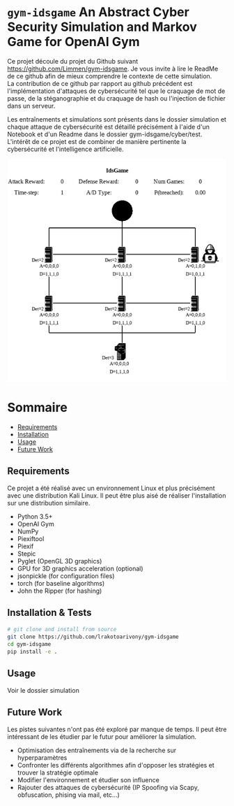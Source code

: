 # `gym-idsgame` An Abstract Cyber Security Simulation and Markov Game for OpenAI Gym

Ce projet découle du projet du Github suivant https://github.com/Limmen/gym-idsgame. Je vous invite à lire le ReadMe de ce github afin de mieux comprendre le contexte de cette simulation.  
La contribution de ce github par rapport au github précédent est l'implémentation d'attaques de cybersécurité tel que le craquage de mot de passe, de la stéganographie et du craquage de hash ou l'injection de fichier dans un serveur.

Les entraînements et simulations sont présents dans le dossier simulation et chaque attaque de cybersécurité est détaillé précisément à l'aide d'un Notebook et d'un Readme dans le dossier gym-idsgame/cyber/test.  
L'intérêt de ce projet est de combiner de manière pertinente la cybersécurité et l'intelligence artificielle.   

<p align="center">
<img src="docs/simu_dqn_vs_dqn_final.gif" width="600">
</p>

Sommaire
=================

   * [Requirements](#Requirements)
   * [Installation](#Installation)
   * [Usage](#Usage)
   * [Future Work](#Future-Work)


## Requirements

Ce projet a été réalisé avec un environnement Linux et plus précisément avec une distribution Kali Linux. Il peut être plus aisé de réaliser l'installation sur une distribution similaire.  


- Python 3.5+
- OpenAI Gym
- NumPy
- Piexiftool
- Piexif
- Stepic
- Pyglet (OpenGL 3D graphics)
- GPU for 3D graphics acceleration (optional)
- jsonpickle (for configuration files)
- torch (for baseline algorithms)
- John the Ripper (for hashing)


## Installation & Tests

```bash
# git clone and install from source
git clone https://github.com/lrakotoarivony/gym-idsgame
cd gym-idsgame
pip install -e .
```

## Usage

Voir le dossier simulation

## Future Work

Les pistes suivantes n'ont pas été exploré par manque de temps. Il peut être intéressant de les étudier par le futur pour améliorer la simulation.  

- Optimisation des entraînements via de la recherche sur hyperparamètres
- Confronter les différents algorithmes afin d'opposer les stratégies et trouver la stratégie optimale
- Modifier l'environnement et étudier son influence
- Rajouter des attaques de cybersécurité (IP Spoofing via Scapy, obfuscation, phising via mail, etc...)
